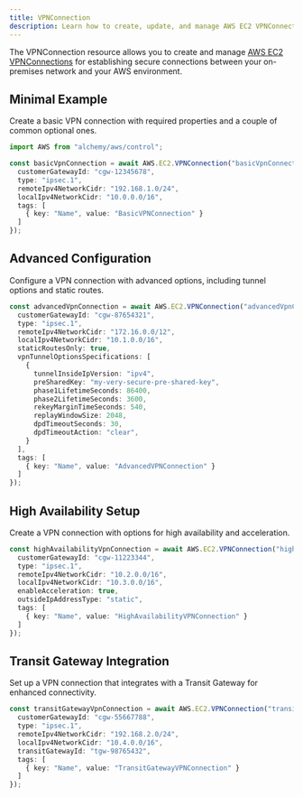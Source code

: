 ```yaml
---
title: VPNConnection
description: Learn how to create, update, and manage AWS EC2 VPNConnections using Alchemy Cloud Control.
---
```


The VPNConnection resource allows you to create and manage [AWS EC2 VPNConnections](https://docs.aws.amazon.com/ec2/latest/userguide/) for establishing secure connections between your on-premises network and your AWS environment.

## Minimal Example

Create a basic VPN connection with required properties and a couple of common optional ones.

```ts
import AWS from "alchemy/aws/control";

const basicVpnConnection = await AWS.EC2.VPNConnection("basicVpnConnection", {
  customerGatewayId: "cgw-12345678",
  type: "ipsec.1",
  remoteIpv4NetworkCidr: "192.168.1.0/24",
  localIpv4NetworkCidr: "10.0.0.0/16",
  tags: [
    { key: "Name", value: "BasicVPNConnection" }
  ]
});
```

## Advanced Configuration

Configure a VPN connection with advanced options, including tunnel options and static routes.

```ts
const advancedVpnConnection = await AWS.EC2.VPNConnection("advancedVpnConnection", {
  customerGatewayId: "cgw-87654321",
  type: "ipsec.1",
  remoteIpv4NetworkCidr: "172.16.0.0/12",
  localIpv4NetworkCidr: "10.1.0.0/16",
  staticRoutesOnly: true,
  vpnTunnelOptionsSpecifications: [
    {
      tunnelInsideIpVersion: "ipv4",
      preSharedKey: "my-very-secure-pre-shared-key",
      phase1LifetimeSeconds: 86400,
      phase2LifetimeSeconds: 3600,
      rekeyMarginTimeSeconds: 540,
      replayWindowSize: 2048,
      dpdTimeoutSeconds: 30,
      dpdTimeoutAction: "clear",
    }
  ],
  tags: [
    { key: "Name", value: "AdvancedVPNConnection" }
  ]
});
```

## High Availability Setup

Create a VPN connection with options for high availability and acceleration.

```ts
const highAvailabilityVpnConnection = await AWS.EC2.VPNConnection("highAvailabilityVpnConnection", {
  customerGatewayId: "cgw-11223344",
  type: "ipsec.1",
  remoteIpv4NetworkCidr: "10.2.0.0/16",
  localIpv4NetworkCidr: "10.3.0.0/16",
  enableAcceleration: true,
  outsideIpAddressType: "static",
  tags: [
    { key: "Name", value: "HighAvailabilityVPNConnection" }
  ]
});
```

## Transit Gateway Integration

Set up a VPN connection that integrates with a Transit Gateway for enhanced connectivity.

```ts
const transitGatewayVpnConnection = await AWS.EC2.VPNConnection("transitGatewayVpnConnection", {
  customerGatewayId: "cgw-55667788",
  type: "ipsec.1",
  remoteIpv4NetworkCidr: "192.168.2.0/24",
  localIpv4NetworkCidr: "10.4.0.0/16",
  transitGatewayId: "tgw-98765432",
  tags: [
    { key: "Name", value: "TransitGatewayVPNConnection" }
  ]
});
```